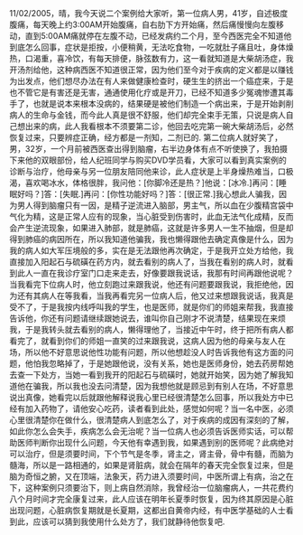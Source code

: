 11/02/2005，晴，我今天说二个案例给大家听，第一位病人男，41岁，自述极度腹痛，每天晚上约3:00AM开始腹痛，自右肋下方开始痛，然后痛慢慢向左腹移动，直到5:00AM痛就停在左腹不动，已经发病约二个月，至今西医完全不知道他到底怎么回事，症状是拒按，小便稍黄，无法吃食物，一吃就肚子痛且吐，身体燥热，口渴重，喜冷饮，有每天排便，脉弦数有力，这一看就知道是大柴胡汤症，我开汤剂给他，这种病西医不知道很正常，因为他们至今对于疾病的定义都是以赚钱为出发点，他们想尽办法在有人来做健康检查时，硬生生的挤出一个癌症来，于是也不管它是有害还是无害，通通使用化疗或是开刀，已经不知道多少冤魂惨遭其毒手了，也就是说本来根本没病的，结果硬是被他们制造一个病出来，于是开始剥削病人的生命与金钱，而今此人真是很不舒服，他们却完全束手无策，只说是病人自己想出来的病，此人我看根本不须要第二诊，他回去吃完第一碗大柴胡汤后，必然恢复过来，只要辨症正确，经方都是一剂知，二剂已的.
第二位病人就好笑了，男，32岁，一个月前被西医查出得到脑瘤，右半边身体有点不听使换了，我拍摄下来他的双眼部份，给人纪班同学与购买DVD学员看，大家可以看到真实案例的诊断与治疗，他母亲与另一位朋友陪同他来诊，此人症状是上半身燥热难当，口极渴，喜欢喝冰水，体格很胖，我问他：[你脚冷还是热？]他说：[冰冷.]再问：[睡眠好吗？]答：[失眠.]再问：[你性功能好吗？]答：[很正常.]我心想此人骗我，因为男人得到脑瘤只有一因，是精子逆流进入脑部，男主气，所以血在少腹精宫袋中气化为精，这是正常人应有的现象，当心脏受到伤害时，此血无法气化成精，反而会产生逆流现象，如果进入肺部，就是肺癌，这就是许多男人一生不抽烟，但是却得到肺癌的病因所在，所以我知道他骗我，我也懒得跟他去确定真像是什么，因为我的病人如大军压境般的多，实在是无法跟他再次确定，于是我开立处方给他，我直接加入阳起石与硫磺在药方内，就去看别的病人了，当我在看别的病人时，就看到此人一直在我诊疗室门口走来走去，好像要跟我说话，我那有时间再跟他说呢？当我看完下位病人时，他立刻跑过来跟我说，他还有问题要跟我说，我拒绝他，因为还有其病人在等我看，当我再看完另一位病人后，他又过来想跟我说话，我真是受不了，于是我按内线呼叫我的学生，也是医师，就是你们的师姐来帮我，我直接告诉他，你还有问题请继续跟她说去，谁叫你自己刚才不说清楚，结果现在来烦我，于是我转头就去看别的病人，懒得理他了，当接近中午时，终于把所有病人都看完了，就看到你们的师姐一直笑的过来跟我说，这病人因为他的母亲与友人在场，所以他不好意思说他性功能有问题，所以他想趁没人时告诉我他有这方面的问题，他怕我忽略掉了，于是她跟他说，没有关系，她也是医师身份，她去药房帮她去查一下处方，当她一看到我开的阳起石与硫磺时，她就开始笑，因为她了解我知道他在骗我，所以我也没去问清楚，因为我想他就是顾忌到有别人在场，不好意思说出真像，她看完以后就跟他解释说我心里已经很清楚怎么回事，所以我处方中已经有加入药物了，请他安心吃药，读者看到此处，感觉如何呢？当一名中医，必须心里很清楚你在做什么，很清楚病人到底怎么了，对于疾病的成因有深刻的了解，如此你怎么会失手，疾病怎么会无治呢？当一位病人也必须告诉医师实话，可以帮助医师判断你出现什么问题，今天他有幸遇到我，如果遇到别的医师呢？此病绝对可以治疗，但是须要时间，下个节气是冬季，肾主之，肾主骨，骨中有髓，而脑为髓海，所以是一路相通的，如果是肾脏病，就会在隔年的春天完全恢复过来，但是脑为奇恒之腑，又在顶端，法象天，药力进入须要时间，中医所谓上有病，治之在下，这种案例只须要治下，则上病自然消除，我曾经治一位脑瘤病人，一共花费约八个月时间才完全康复过来，此人应该在明年长夏季时恢复，因为终其原因是心脏出现问题，心脏病恢复期就是长夏期，这都出自黄帝内经，有中医学基础的人士看到此，应该可以猜到我使用什么处方了，我们就静待他恢复吧.